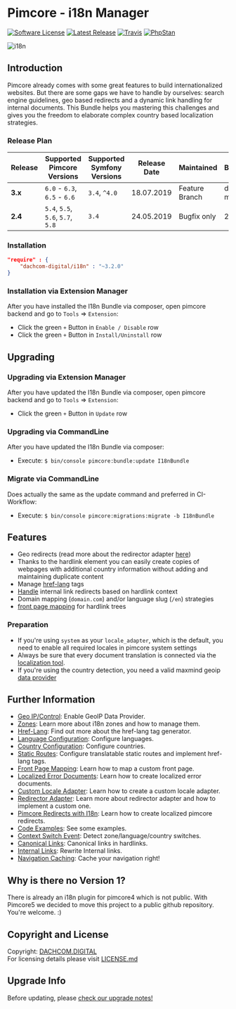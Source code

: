 # Pimcore - i18n Manager

[![Software License](https://img.shields.io/badge/license-GPLv3-brightgreen.svg?style=flat-square)](LICENSE.md)
[![Latest Release](https://img.shields.io/packagist/v/dachcom-digital/i18n.svg?style=flat-square)](https://packagist.org/packages/dachcom-digital/i18n)
[![Travis](https://img.shields.io/travis/com/dachcom-digital/pimcore-i18n/master.svg?style=flat-square)](https://travis-ci.com/dachcom-digital/pimcore-i18n)
[![PhpStan](https://img.shields.io/badge/PHPStan-level%202-brightgreen.svg?style=flat-square)](#)

![i18n](https://user-images.githubusercontent.com/700119/27761666-f3ed6746-5e60-11e7-955a-3030453c68ff.jpg)

## Introduction
Pimcore already comes with some great features to build internationalized websites. But there are some gaps we have to handle by ourselves: search engine guidelines, geo based redirects and a dynamic link handling for internal documents. 
This Bundle helps you mastering this challenges and gives you the freedom to elaborate complex country based localization strategies.

### Release Plan

| Release | Supported Pimcore Versions        | Supported Symfony Versions | Release Date | Maintained     | Branch     |
|---------|-----------------------------------|----------------------------|--------------|----------------|------------|
| **3.x** | `6.0` - `6.3`, `6.5` - `6.6`      | `3.4`, `^4.0`              | 18.07.2019   | Feature Branch | dev-master |
| **2.4** | `5.4`, `5.5`, `5.6`, `5.7`, `5.8` | `3.4`                      | 24.05.2019   | Bugfix only    | 2.4        |

### Installation  

```json
"require" : {
    "dachcom-digital/i18n" : "~3.2.0"
}
```

### Installation via Extension Manager
After you have installed the I18n Bundle via composer, open pimcore backend and go to `Tools` => `Extension`:
- Click the green `+` Button in `Enable / Disable` row
- Click the green `+` Button in `Install/Uninstall` row

## Upgrading

### Upgrading via Extension Manager
After you have updated the I18n Bundle via composer, open pimcore backend and go to `Tools` => `Extension`:
- Click the green `+` Button in `Update` row

### Upgrading via CommandLine
After you have updated the I18n Bundle via composer:
- Execute: `$ bin/console pimcore:bundle:update I18nBundle`

### Migrate via CommandLine
Does actually the same as the update command and preferred in CI-Workflow:
- Execute: `$ bin/console pimcore:migrations:migrate -b I18nBundle`

## Features
- Geo redirects (read more about the redirector adapter [here](docs/51_RedirectorAdapter.md))
- Thanks to the hardlink element you can easily create copies of webpages with additional country information without adding and maintaining duplicate content
- Manage [href-lang](docs/25_HrefLang.md) tags
- [Handle](docs/90_InternalLinkRewriter.md) internal link redirects based on hardlink context
- Domain mapping (`domain.com`) and/or language slug (`/en`) strategies
- [front page mapping](docs/30_FrontPageMapping.md) for hardlink trees

### Preparation
- If you're using `system` as your `locale_adapter`, which is the default, you need to enable all required locales in pimcore system settings
- Always be sure that every document translation is connected via the [localization tool](https://www.pimcore.org/docs/5.0.0/Multi_Language_i18n/Localize_your_Documents.html).
- If you're using the country detection, you need a valid maxmind geoip [data provider](docs/10_GeoControl.md)

## Further Information
- [Geo IP/Control](docs/10_GeoControl.md): Enable GeoIP Data Provider.
- [Zones](docs/20_Zones.md): Learn more about i18n zones and how to manage them.
- [Href-Lang](docs/25_HrefLang.md): Find out more about the href-lang tag generator.
- [Language Configuration](docs/26_Languages.md): Configure languages.
- [Country Configuration](docs/27_Countries.md): Configure countries.
- [Static Routes](docs/28_StaticRoutes.md): Configure translatable static routes and implement href-lang tags.
- [Front Page Mapping](docs/30_FrontPageMapping.md): Learn how to map a custom front page.
- [Localized Error Documents](docs/40_LocaleErrorDocument.md): Learn how to create localized error documents.
- [Custom Locale Adapter](docs/50_CustomLocaleAdapter.md): Learn how to create a custom locale adapter.
- [Redirector Adapter](docs/51_RedirectorAdapter.md): Learn more about redirector adapter and how to implement a custom one.
- [Pimcore Redirects with I18n](docs/52_PimcoreRedirects.md): Learn how to create localized pimcore redirects.
- [Code Examples](docs/60_CodeExamples.md): See some examples.
- [Context Switch Event](docs/70_ContextSwitch.md): Detect zone/language/country switches.
- [Canonical Links](docs/80_CanonicalLinks.md): Canonical links in hardlinks.
- [Internal Links](docs/90_InternalLinkRewriter.md): Rewrite Internal links.
- [Navigation Caching](docs/110_NavigationCaching.md): Cache your navigation right!

## Why is there no Version 1?
There is already an i18n plugin for pimcore4 which is not public. With Pimcore5 we decided to move this project to a public github repository. You're welcome. :)

## Copyright and License
Copyright: [DACHCOM.DIGITAL](http://dachcom-digital.ch)  
For licensing details please visit [LICENSE.md](LICENSE.md)

## Upgrade Info
Before updating, please [check our upgrade notes!](UPGRADE.md)  
